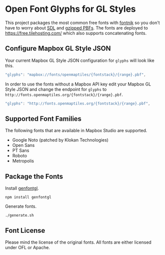 # Open Font Glyphs for GL Styles

This project packages the most common free fonts with
[fontnik](https://github.com/mapbox/fontnik) so you don't have to
worry about [SDL](https://www.mapbox.com/blog/text-signed-distance-fields/)
and [gzipped PBFs](https://github.com/mapbox/mapbox-gl-js/issues/830).
The fonts are deployed to https://free.tilehosting.com/ which also supports concatenating fonts.

## Configure Mapbox GL Style JSON

Your current Mapbox GL Style JSON configuration for `glyphs` will look like this.

```javascript
"glyphs": "mapbox://fonts/openmaptiles/{fontstack}/{range}.pbf",
```

In order to use the fonts without a Mapbox API key edit your Mapbox GL Style JSON and change the endpoint for `glyphs` to `http://fonts.openmaptiles.org/{fontstack}/{range}.pbf`.

```javascript
"glyphs": "http://fonts.openmaptiles.org/{fontstack}/{range}.pbf",
```

## Supported Font Families

The following fonts that are available in Mapbox Studio are supported.

* Google Noto (patched by Klokan Technologies)
* Open Sans
* PT Sans
* Roboto
* Metropolis

## Package the Fonts

Install [genfontgl](https://github.com/sabas/genfontgl).

```
npm install genfontgl
```

Generate fonts.

```
./generate.sh
```

## Font License

Please mind the license of the original fonts.
All fonts are either licensed under OFL or Apache.

